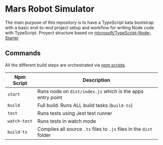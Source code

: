 # Mars Robot Simulator

The main purpose of this repository is to have a TypeScript kata bootstrap with a basic end-to-end project setup and workflow for writing Node code with TypeScript.
Proyect structure based on [microsoft/TypeScript-Node-Starter](https://github.com/microsoft/TypeScript-Node-Starter)

## Commands

All the different build steps are orchestrated via [npm scripts](https://docs.npmjs.com/misc/scripts).

| Npm Script   | Description                                                         |
| ------------ | ------------------------------------------------------------------- |
| `start`      | Runs node on `dist/index.js` which is the apps entry point          |
| `build`      | Full build. Runs ALL build tasks (`build-ts`)                       |
| `test`       | Runs tests using Jest test runner                                   |
| `watch-test` | Runs tests in watch mode                                            |
| `build-ts`   | Compiles all source `.ts` files to `.js` files in the `dist` folder |
